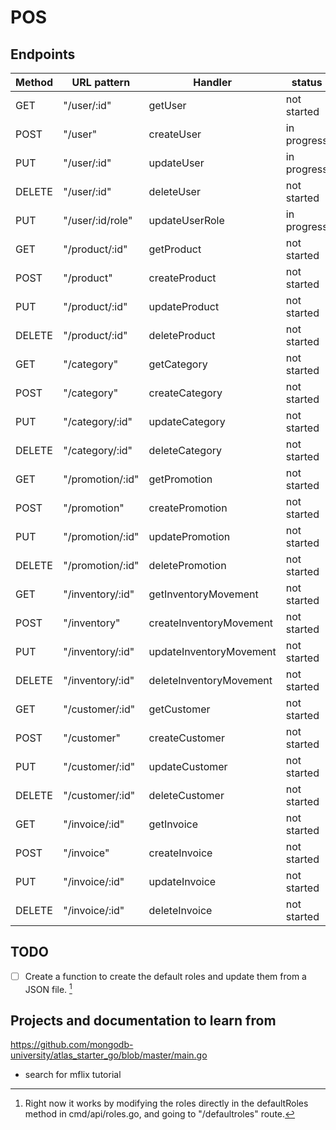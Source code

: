 # POS

## Endpoints

| Method | URL pattern      | Handler                 | status      |
| ------ | ---------------- | ----------------------- | ----------- |
| GET    | "/user/:id"      | getUser                 | not started |
| POST   | "/user"          | createUser              | in progress |
| PUT    | "/user/:id"      | updateUser              | in progress |
| DELETE | "/user/:id"      | deleteUser              | not started |
| PUT    | "/user/:id/role" | updateUserRole          | in progress |
| GET    | "/product/:id"   | getProduct              | not started |
| POST   | "/product"       | createProduct           | not started |
| PUT    | "/product/:id"   | updateProduct           | not started |
| DELETE | "/product/:id"   | deleteProduct           | not started |
| GET    | "/category"      | getCategory             | not started |
| POST   | "/category"      | createCategory          | not started |
| PUT    | "/category/:id"  | updateCategory          | not started |
| DELETE | "/category/:id"  | deleteCategory          | not started |
| GET    | "/promotion/:id" | getPromotion            | not started |
| POST   | "/promotion"     | createPromotion         | not started |
| PUT    | "/promotion/:id" | updatePromotion         | not started |
| DELETE | "/promotion/:id" | deletePromotion         | not started |
| GET    | "/inventory/:id" | getInventoryMovement    | not started |
| POST   | "/inventory"     | createInventoryMovement | not started |
| PUT    | "/inventory/:id" | updateInventoryMovement | not started |
| DELETE | "/inventory/:id" | deleteInventoryMovement | not started |
| GET    | "/customer/:id"  | getCustomer             | not started |
| POST   | "/customer"      | createCustomer          | not started |
| PUT    | "/customer/:id"  | updateCustomer          | not started |
| DELETE | "/customer/:id"  | deleteCustomer          | not started |
| GET    | "/invoice/:id"   | getInvoice              | not started |
| POST   | "/invoice"       | createInvoice           | not started |
| PUT    | "/invoice/:id"   | updateInvoice           | not started |
| DELETE | "/invoice/:id"   | deleteInvoice           | not started |

## TODO

- [ ] Create a function to create the default roles and update them from a JSON file. [^1]

## Projects and documentation to learn from

<https://github.com/mongodb-university/atlas_starter_go/blob/master/main.go>

- search for mflix tutorial

[^1]: Right now it works by modifying the roles directly in the defaultRoles method in cmd/api/roles.go, and going to "/defaultroles" route.
